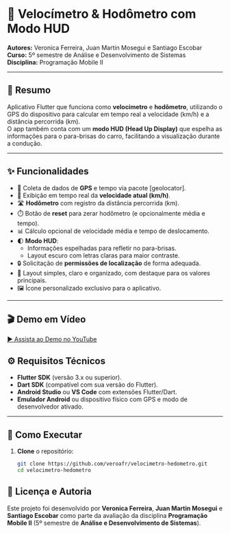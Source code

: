 
# 🚗 Velocímetro & Hodômetro com Modo HUD

**Autores:** Veronica Ferreira, Juan Martin Mosegui e Santiago Escobar  
**Curso:** 5º semestre de Análise e Desenvolvimento de Sistemas  
**Disciplina:** Programação Mobile II  

---

## 🎯 Resumo
Aplicativo Flutter que funciona como **velocímetro** e **hodômetro**, utilizando o GPS do dispositivo para calcular em tempo real a velocidade (km/h) e a distância percorrida (km).  
O app também conta com um **modo HUD (Head Up Display)** que espelha as informações para o para-brisas do carro, facilitando a visualização durante a condução.  

---

## ✨ Funcionalidades
- 📍 Coleta de dados de **GPS** e tempo via pacote [geolocator].  
- 🚀 Exibição em tempo real da **velocidade atual (km/h)**.  
- 🛣️ **Hodômetro** com registro da distância percorrida (km).  
- ⏱️ Botão de **reset** para zerar hodômetro (e opcionalmente média e tempo).  
- 📊 Cálculo opcional de velocidade média e tempo de deslocamento.  
- 🌓 **Modo HUD**:  
  - Informações espelhadas para refletir no para-brisas.  
  - Layout escuro com letras claras para maior contraste.  
- 🔒 Solicitação de **permissões de localização** de forma adequada.  
- 🎨 Layout simples, claro e organizado, com destaque para os valores principais.  
- 🖼️ Ícone personalizado exclusivo para o aplicativo.  

---

## 🎬 Demo em Vídeo
[▶️ Assista ao Demo no YouTube](https://youtube.com/shorts/fYZFfc83CBM)




## ⚙️ Requisitos Técnicos
- **Flutter SDK** (versão 3.x ou superior).  
- **Dart SDK** (compatível com sua versão do Flutter).  
- **Android Studio** ou **VS Code** com extensões Flutter/Dart.  
- **Emulador Android** ou dispositivo físico com GPS e modo de desenvolvedor ativado.  

---

## 🚀 Como Executar
1. **Clone** o repositório:
   ```bash
   git clone https://github.com/veroafr/velocimetro-hedometro.git
   cd velocimetro-hedometro

## 📝 Licença e Autoria
Este projeto foi desenvolvido por **Veronica Ferreira**, **Juan Martin Mosegui** e **Santiago Escobar** como parte da avaliação da disciplina **Programação Mobile II** (5º semestre de **Análise e Desenvolvimento de Sistemas**).
